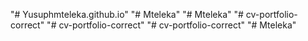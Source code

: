 "# Yusuphmteleka.github.io" 
"# Mteleka" 
"# Mteleka" 
"# cv-portfolio-correct" 
"# cv-portfolio-correct" 
"# cv-portfolio-correct" 
"# Mteleka" 
